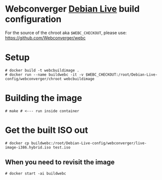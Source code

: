 # Webconverger [Debian Live](http://live.debian.net) build configuration

For the source of the chroot aka `$WEBC_CHECKOUT`, please use: <https://github.com/Webconverger/webc>

# Setup

	# docker build -t webcbuildimage .
	# docker run --name buildwebc -it -v $WEBC_CHECKOUT:/root/Debian-Live-config/webconverger/chroot webcbuildimage

# Building the image

	# make # <--- run inside container

# Get the built ISO out

	# docker cp buildwebc:/root/Debian-Live-config/webconverger/live-image-i386.hybrid.iso test.iso

##  When you need to revisit the image

	# docker start -ai buildwebc
